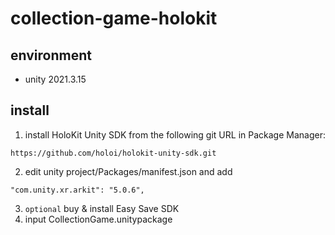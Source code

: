 # collection-game-holokit
## environment 
* unity 2021.3.15  
## install  
1. install HoloKit Unity SDK from the following git URL in Package Manager:
```
https://github.com/holoi/holokit-unity-sdk.git
```
2. edit unity project/Packages/manifest.json and add
```
"com.unity.xr.arkit": "5.0.6",
```
3. `optional` buy & install Easy Save SDK
4. input CollectionGame.unitypackage

